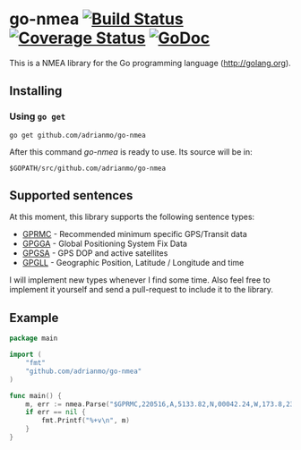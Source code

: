 # go-nmea [![Build Status](https://travis-ci.org/adrianmo/go-nmea.svg?branch=master)](https://travis-ci.org/adrianmo/go-nmea) [![Coverage Status](https://coveralls.io/repos/adrianmo/go-nmea/badge.svg?branch=master&service=github)](https://coveralls.io/github/adrianmo/go-nmea?branch=master) [![GoDoc](https://godoc.org/github.com/adrianmo/go-nmea?status.svg)](https://godoc.org/github.com/adrianmo/go-nmea)

This is a NMEA library for the Go programming language (http://golang.org).

## Installing

### Using `go get`

    go get github.com/adrianmo/go-nmea

After this command *go-nmea* is ready to use. Its source will be in:

    $GOPATH/src/github.com/adrianmo/go-nmea

## Supported sentences

At this moment, this library supports the following sentence types:

- [GPRMC](http://aprs.gids.nl/nmea/#rmc) - Recommended minimum specific GPS/Transit data
- [GPGGA](http://aprs.gids.nl/nmea/#gga) - Global Positioning System Fix Data
- [GPGSA](http://aprs.gids.nl/nmea/#gsa) - GPS DOP and active satellites
- [GPGLL](http://aprs.gids.nl/nmea/#gll) - Geographic Position, Latitude / Longitude and time

I will implement new types whenever I find some time. Also feel free to implement it yourself and send a pull-request to include it to the library.

## Example

```go
package main

import (
	"fmt"
	"github.com/adrianmo/go-nmea"
)

func main() {
	m, err := nmea.Parse("$GPRMC,220516,A,5133.82,N,00042.24,W,173.8,231.8,130694,004.2,W*70")
	if err == nil {
		fmt.Printf("%+v\n", m)
	}
}
```
